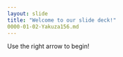 ```yaml
---
layout: slide
title: "Welcome to our slide deck!"
0000-01-02-Yakuza156.md
---
```


Use the right arrow to begin!
